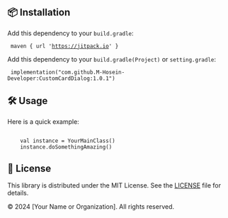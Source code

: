 <h2>📦 Installation</h2>
<p>Add this dependency to your <code>build.gradle</code>:</p>

<code> maven { url 'https://jitpack.io' }</code>

<p>Add this dependency to your <code>build.gradle(Project)</code> or <code>setting.gradle</code>:</p>
<code> implementation("com.github.M-Hosein-Developer:CustomCardDialog:1.0.1")</code>


<h2>🛠️ Usage</h2>
<p>Here is a quick example:</p>
<code>
    val instance = YourMainClass()
    instance.doSomethingAmazing()
</code>

<h2>📜 License</h2>
<p>This library is distributed under the MIT License. See the <a href="LICENSE">LICENSE</a> file for details.</p>

<div class="footer">
    <p>&copy; 2024 [Your Name or Organization]. All rights reserved.</p>
</div>

